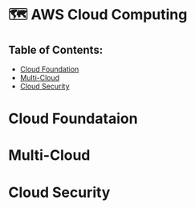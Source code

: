 # 🗺 AWS Cloud Computing

## Table of Contents: 
- [Cloud Foundation](#cloud-foundataion-aws)
- [Multi-Cloud](#multi-cloud-aws)
- [Cloud Security](#cloud-security)

# Cloud Foundataion


# Multi-Cloud



# Cloud Security
